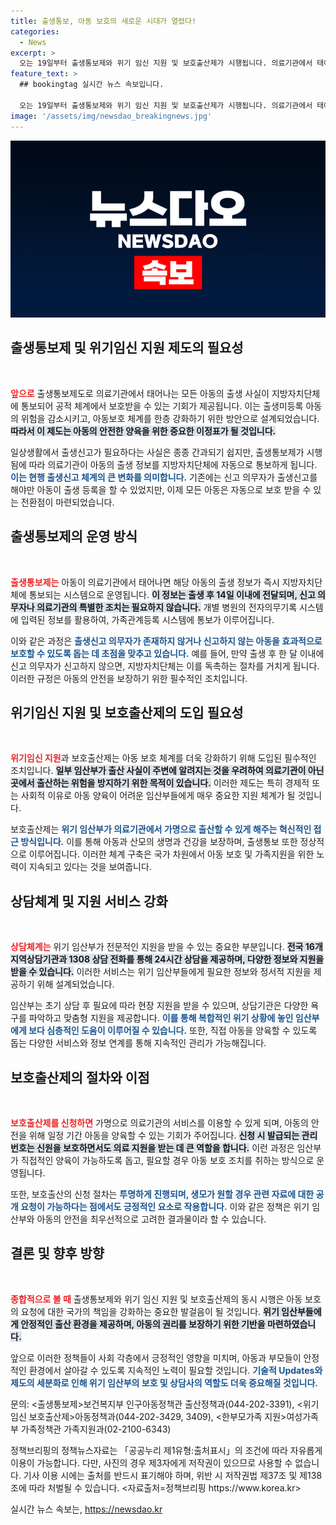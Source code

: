 ```yaml
---
title: 출생통보, 아동 보호의 새로운 시대가 열렸다!
categories:
  - News
excerpt: >
  오는 19일부터 출생통보제와 위기 임신 지원 및 보호출산제가 시행됩니다. 의료기관에서 태어난 아동의 정보가 자동으로 지자체에 통보되어 아동을 보호하며, 위기 임산부는 가명으로 출산할 수 있는 길이 열립니다. 이 정책은 아동과 임산부의 생명을 지키기 위한 중요한 조치입니다!
feature_text: >
  ## bookingtag 실시간 뉴스 속보입니다.

  오는 19일부터 출생통보제와 위기 임신 지원 및 보호출산제가 시행됩니다. 의료기관에서 태어난 아동의 정보가 자동으로 지자체에 통보되어 아동을 보호하며, 위기 임산부는 가명으로 출산할 수 있는 길이 열립니다. 이 정책은 아동과 임산부의 생명을 지키기 위한 중요한 조치입니다!
image: '/assets/img/newsdao_breakingnews.jpg'
---
```


<p><img src="/assets/img/newsdao_breakingnews.jpg" alt="bookingtag 속보" /></p>

<h2 data-ke-size="size26">출생통보제 및 위기임신 지원 제도의 필요성</h2>

<p data-ke-size="size16">&nbsp;</p>

<p><b><span style="color: #ee2323;">앞으로</span></b> 출생통보제도로 의료기관에서 태어나는 모든 아동의 출생 사실이 지방자치단체에 통보되어 공적 체계에서 보호받을 수 있는 기회가 제공됩니다. 이는 출생미등록 아동의 위험을 감소시키고, 아동보호 체계를 한층 강화하기 위한 방안으로 설계되었습니다. <b><span style="background-color: #21538527;">따라서 이 제도는 아동의 안전한 양육을 위한 중요한 이정표가 될 것입니다.</span></b></p>

<p>일상생활에서 출생신고가 필요하다는 사실은 종종 간과되기 쉽지만, 출생통보제가 시행됨에 따라 의료기관이 아동의 출생 정보를 지방자치단체에 자동으로 통보하게 됩니다. <b><span style="color: #1a5490;">이는 현행 출생신고 체계의 큰 변화를 의미합니다.</span></b> 기존에는 신고 의무자가 출생신고를 해야만 아동이 출생 등록을 할 수 있었지만, 이제 모든 아동은 자동으로 보호 받을 수 있는 전환점이 마련되었습니다.</p>

<h2 data-ke-size="size26">출생통보제의 운영 방식</h2>

<p data-ke-size="size16">&nbsp;</p>

<p><b><span style="color: #ee2323;">출생통보제는</span></b> 아동이 의료기관에서 태어나면 해당 아동의 출생 정보가 즉시 지방자치단체에 통보되는 시스템으로 운영됩니다. <b><span style="background-color: #21538527;">이 정보는 출생 후 14일 이내에 전달되며, 신고 의무자나 의료기관의 특별한 조치는 필요하지 않습니다.</span></b> 개별 병원의 전자의무기록 시스템에 입력된 정보를 활용하여, 가족관계등록 시스템에 통보가 이루어집니다.</p>

<p>이와 같은 과정은 <b><span style="color: #1a5490;">출생신고 의무자가 존재하지 않거나 신고하지 않는 아동을 효과적으로 보호할 수 있도록 돕는 데 초점을 맞추고 있습니다.</span></b> 예를 들어, 만약 출생 후 한 달 이내에 신고 의무자가 신고하지 않으면, 지방자치단체는 이를 독촉하는 절차를 거치게 됩니다. 이러한 규정은 아동의 안전을 보장하기 위한 필수적인 조치입니다.</p>

<h2 data-ke-size="size26">위기임신 지원 및 보호출산제의 도입 필요성</h2>

<p data-ke-size="size16">&nbsp;</p>

<p><b><span style="color: #ee2323;">위기임신 지원</span></b>과 보호출산제는 아동 보호 체계를 더욱 강화하기 위해 도입된 필수적인 조치입니다. <b><span style="background-color: #21538527;">일부 임산부가 출산 사실이 주변에 알려지는 것을 우려하여 의료기관이 아닌 곳에서 출산하는 위험을 방지하기 위한 목적이 있습니다.</span></b> 이러한 제도는 특히 경제적 또는 사회적 이유로 아동 양육이 어려운 임산부들에게 매우 중요한 지원 체계가 될 것입니다.</p>

<p>보호출산제는 <b><span style="color: #1a5490;">위기 임산부가 의료기관에서 가명으로 출산할 수 있게 해주는 혁신적인 접근 방식입니다.</span></b> 이를 통해 아동과 산모의 생명과 건강을 보장하며, 출생통보 또한 정상적으로 이루어집니다. 이러한 체계 구축은 국가 차원에서 아동 보호 및 가족지원을 위한 노력이 지속되고 있다는 것을 보여줍니다.</p>

<h2 data-ke-size="size26">상담체계 및 지원 서비스 강화</h2>

<p data-ke-size="size16">&nbsp;</p>

<p><b><span style="color: #ee2323;">상담체계는</span></b> 위기 임산부가 전문적인 지원을 받을 수 있는 중요한 부분입니다. <b><span style="background-color: #21538527;">전국 16개 지역상담기관과 1308 상담 전화를 통해 24시간 상담을 제공하며, 다양한 정보와 지원을 받을 수 있습니다.</span></b> 이러한 서비스는 위기 임산부들에게 필요한 정보와 정서적 지원을 제공하기 위해 설계되었습니다.</p>

<p>임산부는 초기 상담 후 필요에 따라 현장 지원을 받을 수 있으며, 상담기관은 다양한 욕구를 파악하고 맞춤형 지원을 제공합니다. <b><span style="color: #1a5490;">이를 통해 복합적인 위기 상황에 놓인 임산부에게 보다 심층적인 도움이 이루어질 수 있습니다.</span></b> 또한, 직접 아동을 양육할 수 있도록 돕는 다양한 서비스와 정보 연계를 통해 지속적인 관리가 가능해집니다.</p>

<h2 data-ke-size="size26">보호출산제의 절차와 이점</h2>

<p data-ke-size="size16">&nbsp;</p>

<p><b><span style="color: #ee2323;">보호출산제를 신청하면</span></b> 가명으로 의료기관의 서비스를 이용할 수 있게 되며, 아동의 안전을 위해 일정 기간 아동을 양육할 수 있는 기회가 주어집니다. <b><span style="background-color: #21538527;">신청 시 발급되는 관리번호는 신원을 보호하면서도 의료 지원을 받는 데 큰 역할을 합니다.</span></b> 이런 과정은 임산부가 직접적인 양육이 가능하도록 돕고, 필요할 경우 아동 보호 조치를 취하는 방식으로 운영됩니다.</p>

<p>또한, 보호출산의 신청 절차는 <b><span style="color: #1a5490;">투명하게 진행되며, 생모가 원할 경우 관련 자료에 대한 공개 요청이 가능하다는 점에서도 긍정적인 요소로 작용합니다.</span></b> 이와 같은 정책은 위기 임산부와 아동의 안전을 최우선적으로 고려한 결과물이라 할 수 있습니다.</p>

<h2 data-ke-size="size26">결론 및 향후 방향</h2>

<p data-ke-size="size16">&nbsp;</p>

<p><b><span style="color: #ee2323;">종합적으로 볼 때</span></b> 출생통보제와 위기 임신 지원 및 보호출산제의 동시 시행은 아동 보호의 요청에 대한 국가의 책임을 강화하는 중요한 발걸음이 될 것입니다. <b><span style="background-color: #21538527;">위기 임산부들에게 안정적인 출산 환경을 제공하며, 아동의 권리를 보장하기 위한 기반을 마련하였습니다.</span></b> </p>

<p>앞으로 이러한 정책들이 사회 각층에서 긍정적인 영향을 미치며, 아동과 부모들이 안정적인 환경에서 살아갈 수 있도록 지속적인 노력이 필요할 것입니다. <b><span style="color: #1a5490;">기술적 Updates와 제도의 세분화로 인해 위기 임산부의 보호 및 상담사의 역할도 더욱 중요해질 것입니다.</span></b></p>

<p>문의: &lt;출생통보제&gt;보건복지부 인구아동정책관 출산정책과(044-202-3391), &lt;위기임신 보호출산제&gt;아동정책과(044-202-3429, 3409), &lt;한부모가족 지원&gt;여성가족부 가족정책관 가족지원과(02-2100-6343)</p>

<p>정책브리핑의 정책뉴스자료는 「공공누리 제1유형:출처표시」의 조건에 따라 자유롭게 이용이 가능합니다. 다만, 사진의 경우 제3자에게 저작권이 있으므로 사용할 수 없습니다. 기사 이용 시에는 출처를 반드시 표기해야 하며, 위반 시 저작권법 제37조 및 제138조에 따라 처벌될 수 있습니다. &lt;자료출처=정책브리핑 https://www.korea.kr></p>
실시간 뉴스 속보는, <a href="https://newsdao.kr" rel="dofollow">https://newsdao.kr</a>



